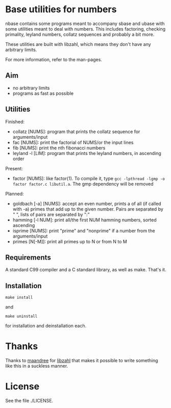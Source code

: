 Base utilities for numbers
===========================

nbase contains some programs meant to accompany sbase and ubase with some
utilities meant to deal with numbers.  This includes factoring, checking
primality, leyland numbers, collatz sequences and probably a bit more.

These utilities are built with libzahl, which means they don't have any
arbitrary limits.

For more information, refer to the man-pages.


Aim
---

* no arbitrary limits
* programs as fast as possible

Utilities
---------

Finished:

* collatz [NUMS]: program that prints the collatz sequence for arguments/input
* fac [NUMS]: print the factorial of NUMS/or the input lines
* fib [NUMS]: print the nth fibonacci numbers
* leyland -l [LIM]: program that prints the leyland numbers, in ascending order

Present:

* factor [NUMS]: like factor(1). To compile it, type `gcc -lpthread -lgmp -o factor factor.c libutil.a`.
	The gmp dependency will be removed

Planned:

* goldbach [-a] [NUMS]: accept an even number, prints a of all (if called  with -a)
	primes that add up to the given number. Pairs are separated by " ", lists
	of pairs are separated by ":"
* hamming [-l NUM]: print all/the first NUM hamming numbers, sorted ascending
* isprime [NUMS]: print "prime" and "nonprime" if a number from the arguments/input
* primes [N[-M]]: print all primes up to N or from N to M

Requirements
------------

A standard C99 compiler and a C standard
library, as well as make. That's it.

Installation
------------

	make install

and

	make uninstall

for installation and deinstallation each.

Thanks
======

Thanks to [maandree](https://github.com/maandree) for
[libzahl](http://git.suckless.org/libzahl) that makes it
possible to write something like this in a suckless manner.

License
=======

See the file ./LICENSE.

